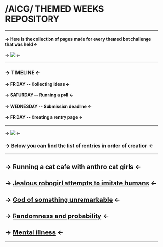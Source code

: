 # /AICG/ THEMED WEEKS REPOSITORY
***
#### -> Here is the collection of pages made for every themed bot challenge that was held <-
-> ![](https://files.catbox.moe/38dhp6.jpg) <-
***
### -> TIMELINE <-
#### -> FRIDAY -- Collecting ideas <-
#### -> SATURDAY -- Running a poll <-
#### -> WEDNESDAY -- Submission deadline <-
#### -> FRIDAY -- Creating a rentry page <-
***
-> ![](https://files.catbox.moe/63p46y.png) <-
### -> Below you can find the list of rentries in order of creation <-
***
## -> [Running a cat cafe with anthro cat girls](https://rentry.org/aicgthemedweek1) <-
## -> [Jealous robogirl attempts to imitate humans](https://rentry.org/discardedthemedweek) <-
## -> [God of something unremarkable](https://rentry.org/aicgthemedweek2) <-
## -> [Randomness and probability](https://rentry.org/aicgthemedweek3) <-
## -> [Mental illness](https://rentry.org/aicgthemedweek4) <-
***
